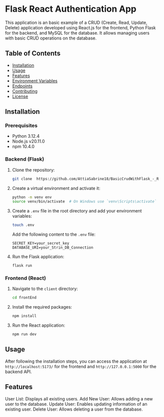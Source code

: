 # Flask React Authentication App

This application is an basic example of a CRUD (Create, Read, Update, Delete) application developed using React.js for the frontend, Python Flask for the backend, and MySQL for the database. It allows managing users with basic CRUD operations on the database.
## Table of Contents

- [Installation](#installation)
- [Usage](#usage)
- [Features](#project-features)
- [Environment Variables](#environment-variables)
- [Endpoints](#endpoints)
- [Contributing](#contributing)
- [License](#license)

## Installation

### Prerequisites

- Python 3.12.4
- Node.js v20.11.0
- npm 10.4.0

### Backend (Flask)

1. Clone the repository:

    ```sh
    git clone  https://github.com/AttiaSabrine18/BasicCrudWithFlask_-_ReactJs.git
    ```

2. Create a virtual environment and activate it:

    ```sh
    python -m venv env
    source venv/bin/activate  # On Windows use `venv\Scripts\activate`
    ```

4. Create a `.env` file in the root directory and add your environment variables:

    ```sh
    touch .env
    ```

    Add the following content to the `.env` file:

    ```env
    SECRET_KEY=your_secret_key
    DATABASE_URI=your_Strin_DB_Connection
    ```
6. Run the Flask application:

    ```sh
    flask run
    ```

### Frontend (React)

1. Navigate to the `client` directory:

    ```sh
    cd frontEnd
    ```

2. Install the required packages:

    ```sh
    npm install
    ```

3. Run the React application:

    ```sh
    npm run dev
    ```

## Usage

After following the installation steps, you can access the application at `http://localhost:5173/` for the frontend and `http://127.0.0.1:5000` for the backend API.

## Features
User List: Displays all existing users.
Add New User: Allows adding a new user to the database.
Update User: Enables updating information of an existing user.
Delete User: Allows deleting a user from the database.


